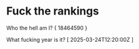 # Fuck the rankings

Who the hell am I?
{ 18464590 }

What fucking year is it?
[ 2025-03-24T12:20:00Z ]
